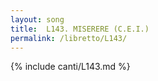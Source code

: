 ```yaml
---
layout: song
title:  L143. MISERERE (C.E.I.)
permalink: /libretto/L143/
---
```

{% include canti/L143.md %}   